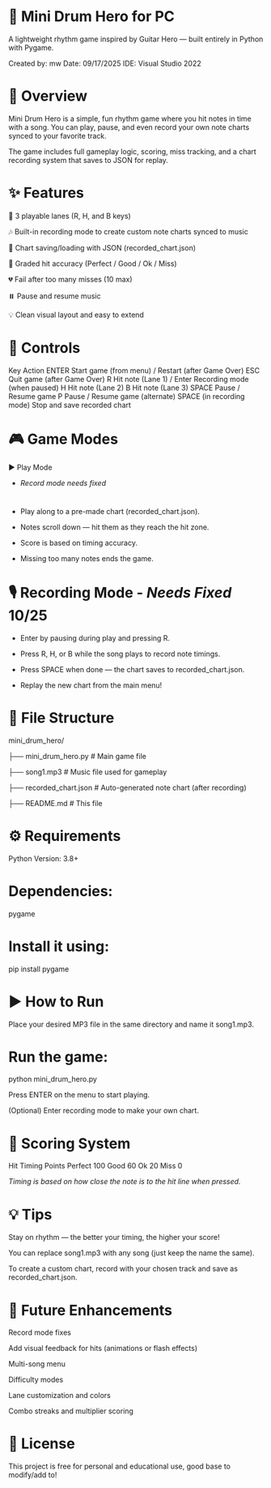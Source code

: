 # 🥁 Mini Drum Hero for PC

A lightweight rhythm game inspired by Guitar Hero — built entirely in Python with Pygame.

Created by: mw
Date: 09/17/2025
IDE: Visual Studio 2022

# 🎵 Overview

Mini Drum Hero is a simple, fun rhythm game where you hit notes in time with a song.
You can play, pause, and even record your own note charts synced to your favorite track.

The game includes full gameplay logic, scoring, miss tracking, and a chart recording system that saves to JSON for replay.

# ✨ Features

🥁 3 playable lanes (R, H, and B keys)

🎶 Built-in recording mode to create custom note charts synced to music

💾 Chart saving/loading with JSON (recorded_chart.json)

🎯 Graded hit accuracy (Perfect / Good / Ok / Miss)

💔 Fail after too many misses (10 max)

⏸️ Pause and resume music

💡 Clean visual layout and easy to extend

# 🧩 Controls
Key	Action
ENTER	Start game (from menu) / Restart (after Game Over)
ESC	Quit game (after Game Over)
R	Hit note (Lane 1) / Enter Recording mode (when paused)
H	Hit note (Lane 2)
B	Hit note (Lane 3)
SPACE	Pause / Resume game
P	Pause / Resume game (alternate)
SPACE (in recording mode)	Stop and save recorded chart
#
# 🎮 Game Modes
▶️ Play Mode
- *Record mode needs fixed*
#
- Play along to a pre-made chart (recorded_chart.json).

- Notes scroll down — hit them as they reach the hit zone.

- Score is based on timing accuracy.

- Missing too many notes ends the game.
#
# 🎙️ Recording Mode - *Needs Fixed* 10/25

- Enter by pausing during play and pressing R.

- Press R, H, or B while the song plays to record note timings.

- Press SPACE when done — the chart saves to recorded_chart.json.

- Replay the new chart from the main menu!

# 📂 File Structure
mini_drum_hero/

├── mini_drum_hero.py        # Main game file

├── song1.mp3                # Music file used for gameplay

├── recorded_chart.json      # Auto-generated note chart (after recording)

├── README.md                # This file

# ⚙️ Requirements

Python Version: 3.8+

# Dependencies:

pygame

# Install it using:

pip install pygame
#
# ▶️ How to Run

Place your desired MP3 file in the same directory and name it song1.mp3.

# Run the game:

python mini_drum_hero.py

Press ENTER on the menu to start playing.

(Optional) Enter recording mode to make your own chart.

# 🧠 Scoring System
Hit Timing	Points
Perfect	100
Good	60
Ok	20
Miss	0

*Timing is based on how close the note is to the hit line when pressed.*

# 💡 Tips

Stay on rhythm — the better your timing, the higher your score!

You can replace song1.mp3 with any song (just keep the name the same).

To create a custom chart, record with your chosen track and save as recorded_chart.json.

# 🧩 Future Enhancements

Record mode fixes

Add visual feedback for hits (animations or flash effects)

Multi-song menu

Difficulty modes

Lane customization and colors

Combo streaks and multiplier scoring

# 📜 License

This project is free for personal and educational use, good base to modify/add to!
